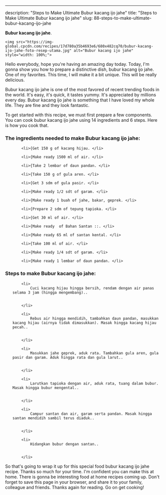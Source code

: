 ---
description: "Steps to Make Ultimate Bubur kacang ijo jahe"
title: "Steps to Make Ultimate Bubur kacang ijo jahe"
slug: 88-steps-to-make-ultimate-bubur-kacang-ijo-jahe

<p>
	<strong>Bubur kacang ijo jahe</strong>. 
	
</p>
<p>
	
	<img src="https://img-global.cpcdn.com/recipes/17d780a35b4693e6/680x482cq70/bubur-kacang-ijo-jahe-foto-resep-utama.jpg" alt="Bubur kacang ijo jahe" style="width: 100%;">
	
	
</p>
<p>
	Hello everybody, hope you're having an amazing day today. Today, I'm gonna show you how to prepare a distinctive dish, bubur kacang ijo jahe. One of my favorites. This time, I will make it a bit unique. This will be really delicious.
</p>
	
<p>
	
</p>
<p>
	Bubur kacang ijo jahe is one of the most favored of recent trending foods in the world. It's easy, it's quick, it tastes yummy. It's appreciated by millions every day. Bubur kacang ijo jahe is something that I have loved my whole life. They are fine and they look fantastic.
</p>

<p>
To get started with this recipe, we must first prepare a few components. You can cook bubur kacang ijo jahe using 14 ingredients and 6 steps. Here is how you cook that.
</p>

<h3>The ingredients needed to make Bubur kacang ijo jahe:</h3>

<ol>
	
		<li>{Get 150 g of kacang hijau. </li>
	
		<li>{Make ready 1500 ml of air. </li>
	
		<li>{Take 2 lembar of daun pandan. </li>
	
		<li>{Take 150 g of gula aren. </li>
	
		<li>{Get 3 sdm of gula pasir. </li>
	
		<li>{Make ready 1/2 sdt of garam. </li>
	
		<li>{Make ready 1 buah of jahe, bakar, geprek. </li>
	
		<li>{Prepare 2 sdm of tepung tapioka. </li>
	
		<li>{Get 30 ml of air. </li>
	
		<li>{Make ready  of Bahan Santan ::. </li>
	
		<li>{Make ready 65 ml of santan kental. </li>
	
		<li>{Take 100 ml of air. </li>
	
		<li>{Make ready 1/4 sdt of garam. </li>
	
		<li>{Make ready 1 lembar of daun pandan. </li>
	
</ol>
<p>
	
</p>

<h3>Steps to make Bubur kacang ijo jahe:</h3>

<ol>
	
		<li>
			Cuci kacang hijau hingga bersih, rendam dengan air panas selama 3 jam (hingga mengembang)..
			
			
		</li>
	
		<li>
			Rebus air hingga mendidih, tambahkan daun pandan, masukkan kacang hijau (airnya tidak dimasukkan). Masak hingga kacang hijau pecah..
			
			
		</li>
	
		<li>
			Masukkan jahe geprek, aduk rata. Tambahkan gula aren, gula pasir dan garam. Aduk hingga rata dan gula larut..
			
			
		</li>
	
		<li>
			Larutkan tapioka dengan air, aduk rata, tuang dalam bubur. Masak hingga bubur mengental..
			
			
		</li>
	
		<li>
			Campur santan dan air, garam serta pandan. Masak hingga santan mendidih sambil terus diaduk..
			
			
		</li>
	
		<li>
			Hidangkan bubur dengan santan..
			
			
		</li>
	
</ol>

<p>
	
</p>

<p>
	So that's going to wrap it up for this special food bubur kacang ijo jahe recipe. Thanks so much for your time. I'm confident you can make this at home. There is gonna be interesting food at home recipes coming up. Don't forget to save this page in your browser, and share it to your family, colleague and friends. Thanks again for reading. Go on get cooking!
</p>
